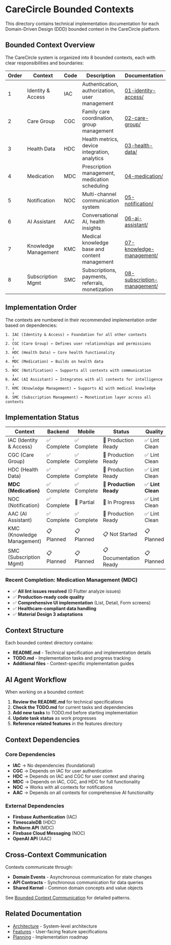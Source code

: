 # CareCircle Bounded Contexts

This directory contains technical implementation documentation for each Domain-Driven Design (DDD) bounded context in the CareCircle platform.

## Bounded Context Overview

The CareCircle system is organized into 8 bounded contexts, each with clear responsibilities and boundaries:

| Order | Context              | Code | Description                                      | Documentation                                                |
| ----- | -------------------- | ---- | ------------------------------------------------ | ------------------------------------------------------------ |
| 1     | Identity & Access    | IAC  | Authentication, authorization, user management   | [01-identity-access/](./01-identity-access/)                 |
| 2     | Care Group           | CGC  | Family care coordination, group management       | [02-care-group/](./02-care-group/)                           |
| 3     | Health Data          | HDC  | Health metrics, device integration, analytics    | [03-health-data/](./03-health-data/)                         |
| 4     | Medication           | MDC  | Prescription management, medication scheduling   | [04-medication/](./04-medication/)                           |
| 5     | Notification         | NOC  | Multi-channel communication system               | [05-notification/](./05-notification/)                       |
| 6     | AI Assistant         | AAC  | Conversational AI, health insights               | [06-ai-assistant/](./06-ai-assistant/)                       |
| 7     | Knowledge Management | KMC  | Medical knowledge base and content management    | [07-knowledge-management/](./07-knowledge-management/)       |
| 8     | Subscription Mgmt    | SMC  | Subscriptions, payments, referrals, monetization | [08-subscription-management/](./08-subscription-management/) |

## Implementation Order

The contexts are numbered in their recommended implementation order based on dependencies:

```
1. IAC (Identity & Access) ← Foundation for all other contexts
   ↓
2. CGC (Care Group) ← Defines user relationships and permissions
   ↓
3. HDC (Health Data) ← Core health functionality
   ↓
4. MDC (Medication) ← Builds on health data
   ↓
5. NOC (Notification) ← Supports all contexts with communication
   ↓
6. AAC (AI Assistant) ← Integrates with all contexts for intelligence
   ↓
7. KMC (Knowledge Management) ← Supports AI with medical knowledge
   ↓
8. SMC (Subscription Management) ← Monetization layer across all contexts
```

## Implementation Status

| Context                    | Backend     | Mobile      | Status                  | Quality           |
| -------------------------- | ----------- | ----------- | ----------------------- | ----------------- |
| IAC (Identity & Access)    | ✅ Complete | ✅ Complete | 🚀 Production Ready     | ✅ Lint Clean     |
| CGC (Care Group)           | ✅ Complete | ✅ Complete | 🚀 Production Ready     | ✅ Lint Clean     |
| HDC (Health Data)          | ✅ Complete | ✅ Complete | 🚀 Production Ready     | ✅ Lint Clean     |
| **MDC (Medication)**       | ✅ Complete | ✅ Complete | 🚀 **Production Ready** | ✅ **Lint Clean** |
| NOC (Notification)         | ✅ Complete | 🔄 Partial  | 🔧 In Progress          | ✅ Lint Clean     |
| AAC (AI Assistant)         | ✅ Complete | ✅ Complete | 🚀 Production Ready     | ✅ Lint Clean     |
| KMC (Knowledge Management) | 📋 Planned  | 📋 Planned  | 📋 Not Started          | 📋 Planned        |
| SMC (Subscription Mgmt)    | 📋 Planned  | 📋 Planned  | 📋 Documentation Ready  | 📋 Planned        |

### Recent Completion: Medication Management (MDC)

- ✅ **All lint issues resolved** (0 Flutter analyze issues)
- ✅ **Production-ready code quality**
- ✅ **Comprehensive UI implementation** (List, Detail, Form screens)
- ✅ **Healthcare-compliant data handling**
- ✅ **Material Design 3 adaptations**

## Context Structure

Each bounded context directory contains:

- **README.md** - Technical specification and implementation details
- **TODO.md** - Implementation tasks and progress tracking
- **Additional files** - Context-specific implementation guides

## AI Agent Workflow

When working on a bounded context:

1. **Review the README.md** for technical specifications
2. **Check the TODO.md** for current tasks and dependencies
3. **Add new tasks** to TODO.md before starting implementation
4. **Update task status** as work progresses
5. **Reference related features** in the features directory

## Context Dependencies

### Core Dependencies

- **IAC** → No dependencies (foundational)
- **CGC** → Depends on IAC for user authentication
- **HDC** → Depends on IAC and CGC for user context and sharing
- **MDC** → Depends on IAC, CGC, and HDC for full functionality
- **NOC** → Works with all contexts for notifications
- **AAC** → Depends on all contexts for comprehensive AI functionality

### External Dependencies

- **Firebase Authentication** (IAC)
- **TimescaleDB** (HDC)
- **RxNorm API** (MDC)
- **Firebase Cloud Messaging** (NOC)
- **OpenAI API** (AAC)

## Cross-Context Communication

Contexts communicate through:

- **Domain Events** - Asynchronous communication for state changes
- **API Contracts** - Synchronous communication for data queries
- **Shared Kernel** - Common domain concepts and value objects

See [Bounded Context Communication](../architecture/bounded-context-communication.md) for detailed patterns.

## Related Documentation

- [Architecture](../architecture/README.md) - System-level architecture
- [Features](../features/README.md) - User-facing feature specifications
- [Planning](../planning/README.md) - Implementation roadmap
